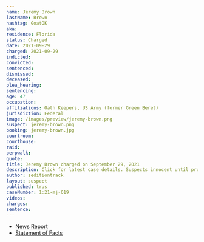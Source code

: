 ```yaml
---
name: Jeremy Brown
lastName: Brown
hashtag: GoatOK
aka:
residence: Florida
status: Charged
date: 2021-09-29
charged: 2021-09-29
indicted:
convicted:
sentenced:
dismissed:
deceased:
plea_hearing:
sentencing:
age: 47
occupation:
affiliations: Oath Keepers, US Army (former Green Beret)
jurisdiction: Federal
image: /images/preview/jeremy-brown.png
suspect: jeremy-brown.png
booking: jeremy-brown.jpg
courtroom:
courthouse:
raid:
perpwalk:
quote:
title: Jeremy Brown charged on September 29, 2021
description: Click for latest case details. Suspects innocent until proven guilty.
author: seditiontrack
layout: suspect
published: trus
caseNumber: 1:21-mj-619
videos:
charges:
sentence:
---
```

- [News Report](https://www.tampabay.com/news/tampa/2021/10/06/tampa-oath-keeper-stays-jailed-after-judge-finds-he-threatened-cops/)
- [Statement of Facts](https://www.justice.gov/usao-dc/case-multi-defendant/file/1438141/download)
